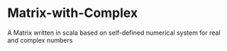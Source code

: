 # Matrix-with-Complex
A Matrix written in scala based on self-defined numerical system for real and complex numbers
